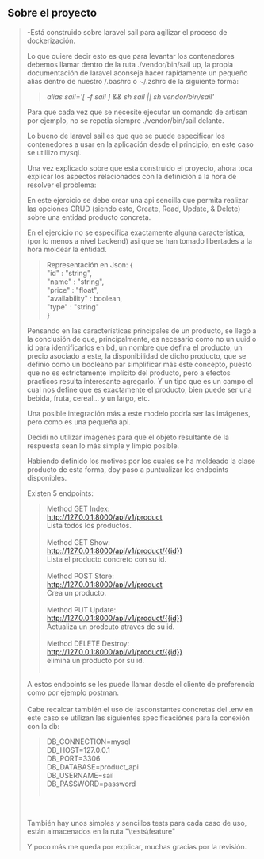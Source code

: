 
## Sobre el proyecto

> -Está construido sobre laravel sail para agilizar el proceso de dockerización. <br>
> 
> Lo que quiere decir esto es que para levantar los contenedores debemos llamar dentro de la ruta ./vendor/bin/sail up,
> la propia documentación de laravel aconseja hacer rapidamente un pequeño alias dentro de nuestro /.bashrc o ~/.zshrc de la siguiente forma:
>> *alias sail='[ -f sail ] && sh sail || sh vendor/bin/sail'*
>
> Para que cada vez que se necesite ejecutar un comando de artisan por ejemplo, no se repetia siempre ./vendor/bin/sail delante.
>
> Lo bueno de laravel sail es que que se puede especificar los contenedores a usar en la aplicación desde el principio, en este caso se utillizo mysql.
>
> Una vez explicado sobre que esta construido el proyecto, ahora toca explicar los aspectos relacionados con la definición a la hora de resolver el problema:
>
> En este ejercicio se debe crear una api sencilla que permita realizar las opciones CRUD (siendo esto, Create, Read, Update, & Delete) sobre una entidad producto concreta.
>
> En el ejercicio no se especifica exactamente alguna caracteristica, (por lo menos a nivel backend) asi que se han tomado libertades a la hora moldear la entidad.
>
>
>> Representación en Json:
>> {<br>
>>     "id" : "string",<br>
>>     "name" : "string",<br>
>>     "price" : "float",<br>
>>     "availability" : boolean,<br>
>>     "type" : "string"<br>
>> }
>
>Pensando en las características principales de un producto, se llegó a la conclusión de que, principalmente, es necesario como no un uuid o id para identificarlos en bd,
>un nombre que defina el producto, un precio asociado a este, la disponibilidad de dicho producto, que se definió como un booleano par simplificar más este concepto, puesto que no es estrictamente implícito del producto, pero a efectos practicos resulta interesante agregarlo.
>Y un tipo que es un campo el cual nos define que es exactamente el producto, bien puede ser una bebida, fruta, cereal… y un largo, etc.
> 
> Una posible integración más a este modelo podría ser las imágenes, pero como es una pequeña api.
>
> Decidí no utilizar imágenes para que el objeto resultante de la respuesta sean lo más simple y limpio posible.
>
> Habiendo definido los motivos por los cuales se ha moldeado la clase producto de esta forma, doy paso a puntualizar los endpoints disponibles.
>
> Existen 5 endpoints:
> 
>> Method GET Index:<br>
>>http://127.0.0.1:8000/api/v1/product <br>
>>Lista todos los productos.<br>
>> <br>
>>Method GET Show: <br>
>>http://127.0.0.1:8000/api/v1/product/{{id}} <br>
>> Lista el producto concreto con su id. <br>
>> <br>
>>Method POST Store:<br>
>>http://127.0.0.1:8000/api/v1/product <br>
>>Crea un producto. <br>
>> <br>
>>Method PUT Update:<br>
>>http://127.0.0.1:8000/api/v1/product/{{id}} <br>
>>Actualiza un prodcuto atraves de su id. <br>
>> <br>
>>Method DELETE Destroy:<br>
>>http://127.0.0.1:8000/api/v1/product/{{id}} <br>
>>elimina un producto por su id. <br>
>> <br>
>
>A estos endpoints se les puede llamar desde el cliente de preferencia como por ejemplo postman.
><br>
><br>
> Cabe recalcar también el uso de lasconstantes concretas del .env en este caso se utilizan las siguientes specificaciónes para la conexión con la db:<br>
>>DB_CONNECTION=mysql<br>
>>DB_HOST=127.0.0.1<br>
>>DB_PORT=3306<br>
>>DB_DATABASE=product_api<br>
>>DB_USERNAME=sail<br>
>>DB_PASSWORD=password<br>
>><br>
><br>
> 
>También hay unos simples y sencillos tests para cada caso de uso, están almacenados en la ruta "\tests\feature\"
> 
> Y poco más me queda por explicar, muchas gracias por la revisión.
